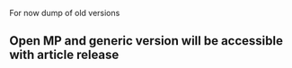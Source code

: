 For now dump of old versions
## Open MP and generic version will be accessible with article release
